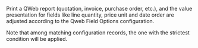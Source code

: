 Print a QWeb report (quotation, invoice, purchase order, etc.), and the
value presentation for fields like line quantity, price unit and date
order are adjusted according to the Qweb Field Options configuration.

Note that among matching configuration records, the one with the
strictest condition will be applied.
